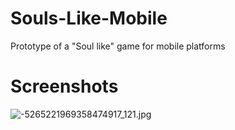 # Souls-Like-Mobile
Prototype of a "Soul like" game for mobile platforms
# Screenshots
![-5265221969358474917_121.jpg](https://github.com/MrPaganiniFeeD/Souls-Like-Mobile-main/assets/75575566/3697dc5f-0384-40ee-9358-b6a828e190e3)